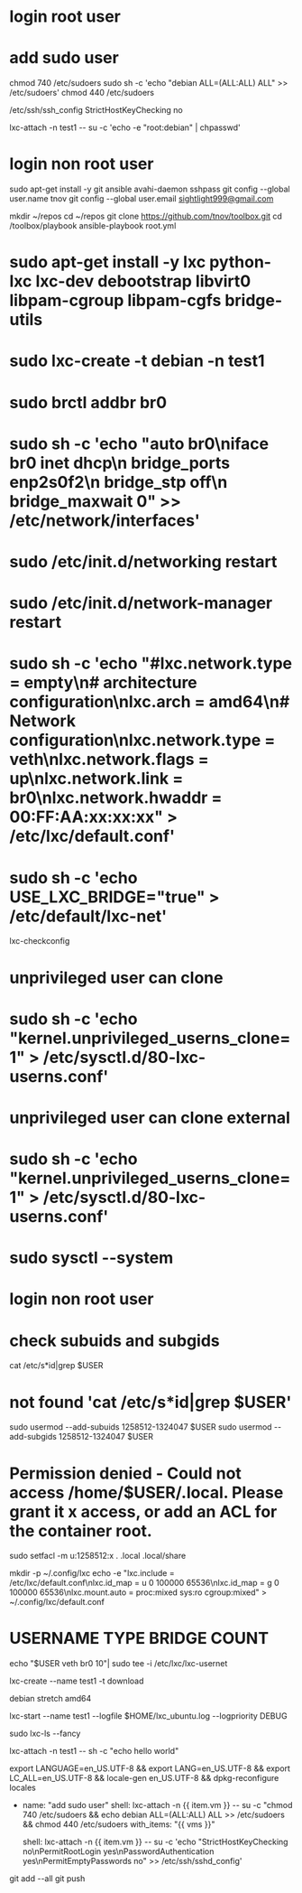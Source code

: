 # login root user
# add sudo user
chmod 740 /etc/sudoers
sudo sh -c 'echo "debian  ALL=(ALL:ALL) ALL" >> /etc/sudoers'
chmod 440 /etc/sudoers

/etc/ssh/ssh_config
StrictHostKeyChecking no

lxc-attach -n test1 -- su -c 'echo -e "root:debian" | chpasswd'

# login non root user
sudo apt-get install -y git ansible avahi-daemon sshpass
git config --global user.name tnov
git config --global user.email sightlight999@gmail.com

mkdir ~/repos
cd ~/repos
git clone https://github.com/tnov/toolbox.git
cd /toolbox/playbook
ansible-playbook root.yml
# sudo apt-get install -y lxc python-lxc lxc-dev debootstrap libvirt0 libpam-cgroup libpam-cgfs bridge-utils
# sudo lxc-create -t debian -n test1 

# sudo brctl addbr br0
# sudo sh -c 'echo "auto br0\niface br0 inet dhcp\n      bridge_ports enp2s0f2\n      bridge_stp off\n      bridge_maxwait 0" >> /etc/network/interfaces'
# sudo /etc/init.d/networking restart
# sudo /etc/init.d/network-manager restart



# sudo sh -c 'echo "#lxc.network.type = empty\n# architecture configuration\nlxc.arch = amd64\n# Network configuration\nlxc.network.type = veth\nlxc.network.flags = up\nlxc.network.link = br0\nlxc.network.hwaddr = 00:FF:AA:xx:xx:xx" > /etc/lxc/default.conf'

# sudo sh -c 'echo USE_LXC_BRIDGE=\"true\" > /etc/default/lxc-net'


lxc-checkconfig
# unprivileged user can clone
# sudo sh -c 'echo "kernel.unprivileged_userns_clone=1" > /etc/sysctl.d/80-lxc-userns.conf'
# unprivileged user can clone external
# sudo sh -c 'echo "kernel.unprivileged_userns_clone=1" > /etc/sysctl.d/80-lxc-userns.conf'
# sudo sysctl --system

# login non root user
# check subuids and subgids
cat /etc/s*id|grep $USER
# not found 'cat /etc/s*id|grep $USER'
sudo usermod --add-subuids 1258512-1324047 $USER
sudo usermod --add-subgids 1258512-1324047 $USER
# Permission denied - Could not access /home/$USER/.local. Please grant it x access, or add an ACL for the container root.
sudo setfacl -m u:1258512:x . .local .local/share

mkdir -p ~/.config/lxc
echo -e "lxc.include = /etc/lxc/default.conf\nlxc.id_map = u 0 100000 65536\nlxc.id_map = g 0 100000 65536\nlxc.mount.auto = proc:mixed sys:ro cgroup:mixed" > ~/.config/lxc/default.conf

# USERNAME TYPE BRIDGE COUNT
echo "$USER veth br0 10"| sudo tee -i /etc/lxc/lxc-usernet

lxc-create --name test1 -t download

debian
stretch
amd64

lxc-start --name test1 --logfile $HOME/lxc_ubuntu.log --logpriority DEBUG

sudo lxc-ls --fancy

lxc-attach -n test1 -- sh -c "echo hello world"

export LANGUAGE=en_US.UTF-8 && export LANG=en_US.UTF-8 && export LC_ALL=en_US.UTF-8 && locale-gen en_US.UTF-8 && dpkg-reconfigure locales
  - name: "add sudo user"
    shell: lxc-attach -n {{ item.vm }} -- su -c "chmod 740 /etc/sudoers && echo debian  ALL=(ALL:ALL) ALL >> /etc/sudoers && chmod 440 /etc/sudoers
    with_items: "{{ vms }}"

    shell: lxc-attach -n {{ item.vm }} -- su -c 'echo "StrictHostKeyChecking no\nPermitRootLogin yes\nPasswordAuthentication yes\nPermitEmptyPasswords no" >> /etc/ssh/sshd_config'

git add --all
git push

